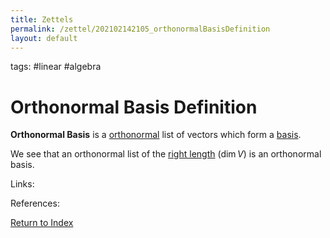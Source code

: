 ```yaml
---
title: Zettels
permalink: /zettel/202102142105_orthonormalBasisDefinition
layout: default
---
```

tags: #linear #algebra

# Orthonormal Basis Definition

**Orthonormal Basis** is a [orthonormal](202102142052_orthonormalDefinition) list of vectors which form a [basis](202102062154_basisDefinition).

We see that an orthonormal list of the [right length](202102062306_linearlyIndependentLengthBasis) ($\mathrm{dim} \, V$) is an 
orthonormal basis.

Links: 

References: 

[Return to Index](index)